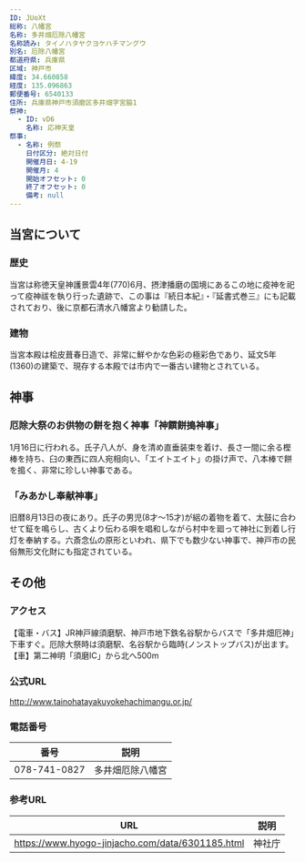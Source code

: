 ```yaml
---
ID: JUoXt
総称: 八幡宮
名称: 多井畑厄除八幡宮
名称読み: タイノハタヤクヨケハチマングウ
別名: 厄除八幡宮
都道府県: 兵庫県
区域: 神戸市
緯度: 34.660858
経度: 135.096863
郵便番号: 6540133
住所: 兵庫県神戸市須磨区多井畑字宮脇1
祭神:
  - ID: vD6
    名称: 応神天皇
祭事:
  - 名称: 例祭
    日付区分: 絶対日付
    開催月日: 4-19
    開催月: 4
    開始オフセット: 0
    終了オフセット: 0
    備考: null
---
```


## 当宮について

### 歴史

当宮は称徳天皇神護景雲4年(770)6月、摂津播磨の国境にあるこの地に疫神を祀って疫神祓を執り行った遺跡で、この事は『続日本紀』・『延書式巻三』にも記載されており、後に京都石清水八幡宮より勧請した。

### 建物

当宮本殿は桧皮葺春日造で、非常に鮮やかな色彩の極彩色であり、延文5年(1360)の建築で、現存する本殿では市内で一番古い建物とされている。

## 神事

### 厄除大祭のお供物の餅を抱く神事「神饌餅搗神事」

1月16日に行われる。氏子八人が、身を清め直垂装束を着け、長さ一間に余る樫棒を持ち、臼の東西に四人宛相向い、「エイトエイト」の掛け声で、八本棒で餅を搗く、非常に珍しい神事である。

### 「みあかし奉献神事」

旧暦8月13日の夜にあり。氏子の男児(8才～15才)が絽の着物を着て、太鼓に合わせて鉦を鳴らし、古くより伝わる唄を唱和しながら村中を廻って神社に到着し行灯を奉納する。六斎念仏の原形といわれ、県下でも数少ない神事で、神戸市の民俗無形文化財にも指定されている。

## その他

### アクセス

【電車・バス】JR神戸線須磨駅、神戸市地下鉄名谷駅からバスで「多井畑厄神」下車すぐ。厄除大祭時は須磨駅、名谷駅から臨時(ノンストップバス)が出ます。【車】第二神明「須磨IC」から北へ500m

### 公式URL

http://www.tainohatayakuyokehachimangu.or.jp/

### 電話番号

| 番号         | 説明             |
| ------------ | ---------------- |
| 078-741-0827 | 多井畑厄除八幡宮 |

### 参考URL

| URL                                              | 説明   |
| ------------------------------------------------ | ------ |
| https://www.hyogo-jinjacho.com/data/6301185.html | 神社庁 |
